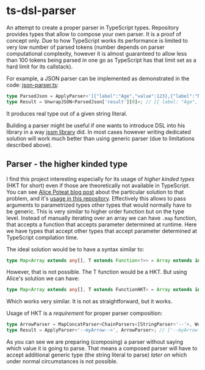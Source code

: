 # ts-dsl-parser

An attempt to create a proper parser in TypeScript types. Repository provides types that allow to compose your own parser.
It is a proof of concept only.
Due to how TypeScript works its performance is limited to very low number of parsed tokens
(number depends on parser computational complexity, however it is almost guaranteed to allow less than 100 tokens being parsed in one go as TypeScript has that limit set as a hard limit for its callstack).

For example, a JSON parser can be implemented as demonstrated in the code: [json-parser.ts](./src/json-parser.ts):

```ts
type ParsedJson = ApplyParser<'[{"label":"Age","value":123},{"label":"Name","value":"Mr Smith"}]', JsonParser>;
type Result = UnwrapJSON<ParsedJson['result'][0]>; // [{ label: "Age", value: 123 }, { label: "Name", value: "Mr Smith" }]
```

It produces real type out of a given string literal.

Building a parser might be useful if one wants to introduce DSL into his library in a way [jssm library](https://github.com/StoneCypher/jssm) did.
In most cases however writing dedicated solution will work much better than using generic parser (due to limitations described above).

## Parser - the higher kinded type

I find this project interesting especially for its usage of *higher kinded types* (HKT for short) even if those are theoretically not available in TypeScript.
You can see [Alice Poteat blog post](https://code.lol/post/programming/higher-kinded-types/) about the particular solution to that problem, and it's [usage in this repository](./src/parser/parser.ts).
Effectively this allows to pass arguments to parametrized types other types that would normally have to be generic. This is very similar to higher order function but on the type level.
Instead of manually iterating over an array we can have `.map` function, that accepts a function that accepts parameter determined at runtime.
Here we have types that accept other types that accept parameter determined at TypeScript compilation time.

The ideal solution would be to have a syntax similar to:

```ts
type Map<Array extends any[], T extends Function<?>> = Array extends infer R[] ? T<R>[] : never;
```

However, that is not possible. The T function would be a HKT.
But using Alice's solution we can have:

```ts
type Map<Array extends any[], T extends FunctionHKT> = Array extends infer R[] ? Apply<R, T>[] : never;
```

Which works very similar. It is not as straightforward, but it works. 

Usage of HKT is a *requirement* for proper parser composition:

```ts
type ArrowParser = MapConcatParser<ChainParsers<[StringParser<'--'>, WordParser, StringParser<'-->'>]>>;
type Result = ApplyParser<'--myArrow-->', ArrowParser>; // ['--myArrow-->'];
```

As you can see we are preparing (composing) a parser without saying which value it is going to parse.
That means a composed parser will have to accept additional generic type (the string literal to parse) *later on* which under normal circumstances is not possible.


